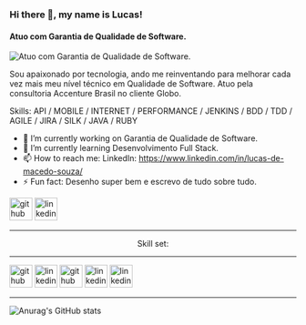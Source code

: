 ### Hi there 👋, my name is Lucas!
#### Atuo com Garantia de Qualidade de Software.
![Atuo com Garantia de Qualidade de Software.](https://qau.unn.edu.ng/wp-content/uploads/sites/92/2017/02/quality-assurance-banner-quality-assurance.jpg)

Sou apaixonado por tecnologia, ando me reinventando para melhorar cada vez mais meu nível técnico em Qualidade de Software. Atuo pela consultoria Accenture Brasil no cliente Globo. 

Skills: API / MOBILE / INTERNET / PERFORMANCE / JENKINS / BDD / TDD / AGILE / JIRA / SILK / JAVA / RUBY

- 🔭 I’m currently working on Garantia de Qualidade de Software.
- 🌱 I’m currently learning Desenvolvimento Full Stack.
- 📫 How to reach me: LinkedIn: https://www.linkedin.com/in/lucas-de-macedo-souza/ 
- ⚡ Fun fact: Desenho super bem e escrevo de tudo sobre tudo. 


[<img src='https://cdn.jsdelivr.net/npm/simple-icons@3.0.1/icons/github.svg' alt='github' height='40'>](https://github.com/LyncSoul)  [<img src='https://cdn.jsdelivr.net/npm/simple-icons@3.0.1/icons/linkedin.svg' alt='linkedin' height='40'>](https://www.linkedin.com/in/lucas-de-macedo-souza/) <HR>

<p style="text-align:center">Skill set: </p> <HR>

[<img src='https://raw.githubusercontent.com/dustin100/dustin100/master/assests/git-original.svg' alt='github' height='40'>](https://raw.githubusercontent.com/dustin100/dustin100/master/assests/git-original.svg) [<img src='https://raw.githubusercontent.com/dustin100/dustin100/master/assests/html5-original.svg' alt='linkedin' height='40'>](https://raw.githubusercontent.com/dustin100/dustin100/master/assests/html5-original.svg) [<img src='https://raw.githubusercontent.com/dustin100/dustin100/master/assests/react-original.svg' alt='github' height='40'>](https://raw.githubusercontent.com/dustin100/dustin100/master/assests/react-original.svg) [<img src='https://raw.githubusercontent.com/dustin100/dustin100/master/assests/visualstudio-plain.svg' alt='linkedin' height='40'>](https://raw.githubusercontent.com/dustin100/dustin100/master/assests/visualstudio-plain.svg) [<img src='https://raw.githubusercontent.com/dustin100/dustin100/master/assests/javascript-plain.svg' alt='linkedin' height='40'>](https://raw.githubusercontent.com/dustin100/dustin100/master/assests/javascript-plain.svg) <HR>

![Anurag's GitHub stats](https://github-readme-stats.vercel.app/api?username=LyncSoul&show_icons=true&theme=merko&hide=commits,contribs&show_icons=true)
